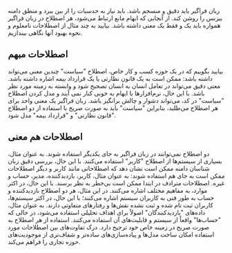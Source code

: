 زبان فراگیر باید دقیق و منسجم باشد. باید نیاز به حدسیات را از بین ببرد و منطق دامنه بیزنس را روشن کند. از آنجایی که ابهام مانع ارتباط می‌شود، هر اصطلاح در زبان فراگیر همواره باید یک و فقط یک معنی داشته باشد. بیایید به چند مثال از اصطلاحات نامعلوم و نحوه بهبود آنها نگاهی بیندازیم.
## اصطلاحات مبهم
بیایید بگوییم که در یک حوزه کسب و کار خاص، اصطلاح "سیاست" چندین معنی می‌تواند داشته باشد: ممکن است به یک قانون نظارتی یا یک قرارداد بیمه اشاره داشته باشد. معنی دقیق می‌تواند در تعامل انسان به انسان تصحیح شود و وابسته به زمینه مورد نظر باشد. با این حال، نرم‌افزارها با ابهام به خوبی کنار نمی آیند و مدل کردن اصطلاح "سیاست" در کد، می‌تواند دشوار و چالش برانگیز باشد.
زبان فراگیر یک معنی واحد برای هر اصطلاح می‌طلبد، بنابراین "سیاست" باید به صورت صریح با استفاده از دو اصطلاح "قانون نظارتی" و "قرارداد بیمه" مدل شود.
## اصطلاحات هم معنی
دو اصطلاح نمی‌توانند در زبان فراگیر به جای یکدیگر استفاده شوند. به عنوان مثال، بسیاری از سیستم‌ها از اصطلاح "کاربر" استفاده می‌کنند. با این حال، بررسی دقیق زبان شناسان دامنه ممکن است نشان دهد که اصطلاحاتی مانند کاربر و دیگر اصطلاحات ممکن است به جای هم استفاده شوند: به عنوان مثال، کاربر، بازدیدکننده، مدیر، حساب و غیره.
اصطلاحات مترادف در ابتدا ممکن است بی‌خطر به نظر برسند. با این حال، در اکثر موارد، به مفاهیم مختلف اشاره می‌کنند. در این مثال، هر دو اصطلاح بازدیدکننده و حساب به طور فنی به کاربران سیستم اشاره می‌کنند؛ با این حال، در اکثر سیستم‌ها، کاربران ثبت نام شده و ثبت نشده نقش‌ها و رفتارهای متفاوتی دارند. به عنوان مثال، داده‌های "بازدیدکنندگان" اصولاً برای اهداف تحلیلی استفاده می‌شود، در حالی که "حساب‌ها" واقعاً از سیستم و قابلیت‌های آن استفاده می‌کنند.
استفاده از هر اصطلاح به صورت صریح در زمینه خاص خود ترجیح دارد. درک تفاوت‌های بین اصطلاحات مورد استفاده امکان ساخت مدل‌ها و پیاده‌سازی‌های ساده‌تر و شفاف‌تری از موجودیت‌های حوزه تجاری را فراهم می‌کند.